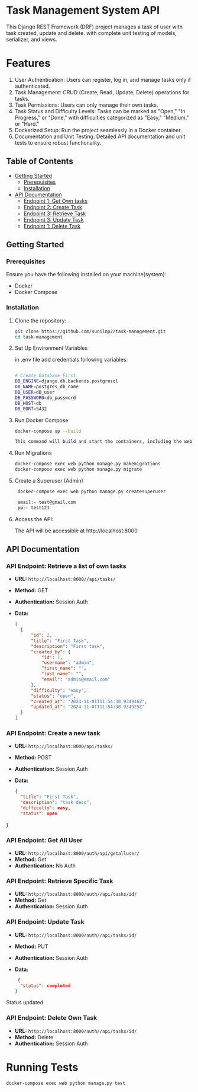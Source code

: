 # Task Management System API

This Django REST Framework (DRF) project manages a task of user with task created, update and delete.
with complete unit testing of models, serializer, and views.

# Features
1. User Authentication: Users can register, log in, and manage tasks only if authenticated.
2. Task Management: CRUD (Create, Read, Update, Delete) operations for tasks.
3. Task Permissions: Users can only manage their own tasks.
4. Task Status and Difficulty Levels: Tasks can be marked as "Open," "In Progress," or "Done," with difficulties categorized as "Easy," "Medium," or "Hard."
5. Dockerized Setup: Run the project seamlessly in a Docker container.
6. Documentation and Unit Testing: Detailed API documentation and unit tests to ensure robust functionality.

## Table of Contents

- [Getting Started](#getting-started)
  - [Prerequisites](#prerequisites)
  - [Installation](#installation)
- [API Documentation](#api-documentation)
  - [Endpoint 1: Get Own tasks](#http://localhost:8000/api/tasks/)
  - [Endpoint 2: Create Task](#http://localhost:8000/api/tasks/)
  - [Endpoint 3: Retrieve Task](#http://localhost:8000/api/tasks/id)
  - [Endpoint 3: Update Task](#http://localhost:8000/api/tasks/id)
  - [Endpoint 1: Delete Task](#http://localhost:8000/api/tasks/id)


## Getting Started

### Prerequisites

Ensure you have the following installed on your machine(system):

- Docker
- Docker Compose

### Installation

1. Clone the repository:

   ```bash
   git clone https://github.com/sunilnp2/task-management.git
   cd task-management  
   
2. Set Up Environment Variables

    in .env file add credentials following variables:

    ```bash
   
   # Create Database First 
    DB_ENGINE=django.db.backends.postgresql
    DB_NAME=postgres_db_name
    DB_USER=dB_user
    DB_PASSWORD=db_password
    DB_HOST=db
    DB_PORT=5432

3. Run Docker Compose

    ```bash
    docker-compose up --build
    
    This command will build and start the containers, including the web server and PostgreSQL database.

4. Run Migrations
    ```bash
    docker-compose exec web python manage.py makemigrations
    docker-compose exec web python manage.py migrate


5. Create a Superuser (Admin)
 
   ```bash
    docker-compose exec web python manage.py createsuperuser
   
    email:- test@gmail.com
    pw:- test123

6. Access the API:

    The API will be accessible at http://localhost:8000


## API Documentation

### API Endpoint: Retrieve a list of own tasks

- **URL:** `http://localhost:8000//api/tasks/`
- **Method:** GET
- **Authentication:** Session Auth
- **Data:**

  ```json
  [
    {
        "id": 2,
        "title": "First Task",
        "description": "First task",
        "created_by": {
            "id": 1,
            "username": "admin",
            "first_name": "",
            "last_name": "",
            "email": "admin@email.com"
        },
        "difficulty": "easy",
        "status": "open",
        "created_at": "2024-11-01T11:54:30.934916Z",
        "updated_at": "2024-11-01T11:54:30.934925Z"
    }
  ]

### API Endpoint: Create a new task

- **URL:** `http://localhost:8000/api/tasks/`
- **Method:** POST
- **Authentication:** Session Auth
- **Data:**

  ```json
  {
    "title": "First Task",
    "description": "task desc",
    "difficulty": easy,
    "status": open
}

### API Endpoint: Get All User

- **URL:** `http://localhost:8000/auth/api/getalluser/`
- **Method:** Get
- **Authentication:** No Auth

### API Endpoint: Retrieve Specific Task

- **URL:** `http://localhost:8000/auth//api/tasks/id/`
- **Method:** Get
- **Authentication:** Session Auth

### API Endpoint: Update Task

- **URL:** `http://localhost:8000/auth//api/tasks/id/`
- **Method:** PUT
- **Authentication:** Session Auth
- **Data:**

  ```json
   {
    "status": completed
  }

Status updated

### API Endpoint: Delete Own Task

- **URL:** `http://localhost:8000/auth//api/tasks/id/`
- **Method:** Delete
- **Authentication:** Session Auth


# Running Tests
```bash
docker-compose exec web python manage.py test









